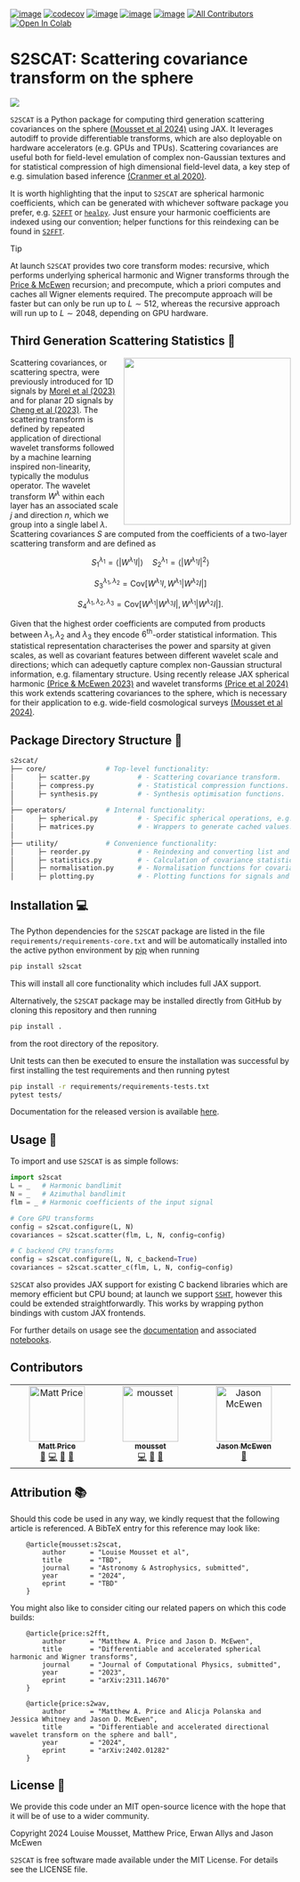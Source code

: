 [![image](https://github.com/astro-informatics/s2scat/actions/workflows/tests.yml/badge.svg?branch=main)](https://github.com/astro-informatics/s2scat/actions/workflows/tests.yml)
[![codecov](https://codecov.io/gh/astro-informatics/s2scat/graph/badge.svg?token=LTSRXQVHIA)](https://codecov.io/gh/astro-informatics/s2scat)
[![image](https://img.shields.io/badge/License-MIT-yellow.svg)](https://opensource.org/licenses/MIT)
[![image](https://badge.fury.io/py/s2scat.svg)](https://badge.fury.io/py/s2scat)
[![image](http://img.shields.io/badge/arXiv-xxxx.xxxxx-orange.svg?style=flat)](https://arxiv.org/abs/xxxx.xxxxx)
[![All Contributors](https://img.shields.io/github/all-contributors/astro-informatics/s2fft?color=ee8449&style=flat-square)](#contributors)
[![Open In Colab](https://colab.research.google.com/assets/colab-badge.svg)](https://colab.research.google.com/github/astro-informatics/s2scat/blob/main/notebooks/synthesis.ipynb)

# S2SCAT: Scattering covariance transform on the sphere

<img align="center" src="./docs/assets/synthesis_zoom.gif">

`S2SCAT` is a Python package for computing third generation scattering covariances on the sphere [(Mousset et al 2024)](https://arxiv.org/abs/xxxx.xxxxx) using JAX. It leverages autodiff to provide differentiable transforms, which are also deployable on hardware accelerators (e.g. GPUs and TPUs). Scattering covariances are useful both for field-level emulation of complex non-Gaussian textures and for statistical compression of high dimensional field-level data, a key step of e.g. simulation based inference [(Cranmer et al 2020)](https://www.pnas.org/doi/abs/10.1073/pnas.1912789117).

It is worth highlighting that the input to `S2SCAT` are spherical harmonic coefficients, which can be generated with whichever software package you prefer, e.g. [`S2FFT`](https://github.com/astro-informatics/s2fft) or [`healpy`](https://healpy.readthedocs.io/en/latest/). Just ensure your harmonic coefficients are indexed using our convention; helper functions for this reindexing can be found in [`S2FFT`](https://github.com/astro-informatics/s2fft).

> [!TIP]
> At launch `S2SCAT` provides two core transform modes: recursive, which performs underlying spherical harmonic and Wigner transforms through the [Price & McEwen](https://arxiv.org/abs/2311.14670) recursion; and precompute, which a priori computes and caches all Wigner elements required. The precompute approach will be faster but can only be run up to $L \sim 512$, whereas the recursive approach will run up to $L \sim 2048$, depending on GPU hardware.

## Third Generation Scattering Statistics :dna:

<img align="right" width="300" height="300" src="./docs/assets/synthesis.gif">

Scattering covariances, or scattering spectra, were previously introduced for 1D signals by [Morel et al (2023)](https://arxiv.org/abs/2204.10177) and for planar 2D signals by [Cheng et al (2023)](https://arxiv.org/abs/2306.17210). The scattering transform is defined by repeated application of directional wavelet transforms followed by a machine learning inspired non-linearity, typically the modulus operator. The wavelet transform $W^{\lambda}$ within each layer has an associated scale $j$ and direction $n$, which we group into a single label $\lambda$. Scattering covariances $S$ are computed from the coefficients of a two-layer scattering transform and are defined as

$$S_1^{\lambda_1} = \langle |W^{\lambda_1} I| \rangle \quad S_2^{\lambda_1} = \langle|W^{\lambda_1} I|^2 \rangle$$

$$S_3^{\lambda_1, \lambda_2} = \text{Cov} \left[  W^{\lambda_1}I, W^{\lambda_1}|W^{\lambda_2} I| \right]$$

$$S_4^{\lambda_1, \lambda_2, \lambda_3} = \text{Cov} \left[W^{\lambda_1}|W^{\lambda_3}I|, W^{\lambda_1}|W^{\lambda_2}I|\right].$$

Given that the highest order coefficients are computed from products between $\lambda_1, \lambda_2$ and $\lambda_3$ they encode $6^{\text{th}}$-order statistical information. This statistical representation characterises the power and sparsity at given scales, as well as covariant features between different wavelet scale and directions; which can adequetly capture complex non-Gaussian structural information, e.g. filamentary structure. Using recently release JAX spherical harmonic [(Price & McEwen 2023)](https://arxiv.org/abs/2311.14670) and wavelet transforms [(Price et al 2024)](https://arxiv.org/abs/2402.01282) this work extends scattering covariances to the sphere, which is necessary for their application to e.g. wide-field cosmological surveys [(Mousset et al 2024)](https://arxiv.org/abs/xxxx.xxxxx).

## Package Directory Structure :art:

``` bash
s2scat/  
├── core/               # Top-level functionality:
│      ├─ scatter.py            # - Scattering covariance transform.
│      ├─ compress.py           # - Statistical compression functions.
│      ├─ synthesis.py          # - Synthesis optimisation functions. 
│    
├── operators/          # Internal functionality:
│      ├─ spherical.py          # - Specific spherical operations, e.g. batched SHTs.
│      ├─ matrices.py           # - Wrappers to generate cached values. 
│
├── utility/            # Convenience functionality:
│      ├─ reorder.py            # - Reindexing and converting list and arrays.
│      ├─ statistics.py         # - Calculation of covariance statistics. 
│      ├─ normalisation.py      # - Normalisation functions for covariance statistics. 
│      ├─ plotting.py           # - Plotting functions for signals and statistics.
```

## Installation :computer:

The Python dependencies for the `S2SCAT` package are listed in the file
`requirements/requirements-core.txt` and will be automatically installed
into the active python environment by [pip](https://pypi.org) when running

``` bash
pip install s2scat
```
This will install all core functionality which includes full JAX support.

Alternatively, the `S2SCAT` package may be installed directly from GitHub by cloning this 
repository and then running 

``` bash
pip install .        
```

from the root directory of the repository. 

Unit tests can then be executed to ensure the installation was successful by first installing the test requirements and then running pytest

``` bash
pip install -r requirements/requirements-tests.txt
pytest tests/  
```

Documentation for the released version is available [here](https://astro-informatics.github.io/s2scat/).

## Usage :rocket:

To import and use `S2SCAT` is as simple follows:

``` python
import s2scat
L = _   # Harmonic bandlimit 
N = _   # Azimuthal bandlimit 
flm = _ # Harmonic coefficients of the input signal 

# Core GPU transforms 
config = s2scat.configure(L, N)
covariances = s2scat.scatter(flm, L, N, config=config)

# C backend CPU transforms
config = s2scat.configure(L, N, c_backend=True)
covariances = s2scat.scatter_c(flm, L, N, config=config)
```
`S2SCAT` also provides JAX support for existing C backend libraries which are memory efficient but CPU bound; at launch we support [`SSHT`](https://github.com/astro-informatics/ssht), however this could be extended straightforwardly. This works by wrapping python bindings with custom JAX frontends.

For further details on usage see the [documentation](https://astro-informatics.github.io/s2scat/) and associated [notebooks](https://astro-informatics.github.io/s2scat/notebooks/).

## Contributors

<!-- ALL-CONTRIBUTORS-LIST:START - Do not remove or modify this section -->
<!-- prettier-ignore-start -->
<!-- markdownlint-disable -->
<table>
  <tbody>
    <tr>
      <td align="center" valign="top" width="14.28%"><a href="https://cosmomatt.github.io"><img src="https://avatars.githubusercontent.com/u/32554533?v=4?s=100" width="100px;" alt="Matt Price"/><br /><sub><b>Matt Price</b></sub></a><br /><a href="#ideas-CosmoMatt" title="Ideas, Planning, & Feedback">🤔</a> <a href="#code-CosmoMatt" title="Code">💻</a> <a href="#design-CosmoMatt" title="Design">🎨</a> <a href="#doc-CosmoMatt" title="Documentation">📖</a></td>
      <td align="center" valign="top" width="14.28%"><a href="https://github.com/mousset"><img src="https://avatars.githubusercontent.com/u/37935237?v=4?s=100" width="100px;" alt="mousset"/><br /><sub><b>mousset</b></sub></a><br /><a href="#code-mousset" title="Code">💻</a> <a href="#design-mousset" title="Design">🎨</a> <a href="#ideas-mousset" title="Ideas, Planning, & Feedback">🤔</a></td>
      <td align="center" valign="top" width="14.28%"><a href="http://www.jasonmcewen.org"><img src="https://avatars.githubusercontent.com/u/3181701?v=4?s=100" width="100px;" alt="Jason McEwen "/><br /><sub><b>Jason McEwen </b></sub></a><br /><a href="#ideas-jasonmcewen" title="Ideas, Planning, & Feedback">🤔</a></td>
    </tr>
  </tbody>
</table>

<!-- markdownlint-restore -->
<!-- prettier-ignore-end -->

<!-- ALL-CONTRIBUTORS-LIST:END -->


## Attribution :books: 

Should this code be used in any way, we kindly request that the following article is
referenced. A BibTeX entry for this reference may look like:

```
    @article{mousset:s2scat, 
        author      = "Louise Mousset et al",
        title       = "TBD",
        journal     = "Astronomy & Astrophysics, submitted",
        year        = "2024",
        eprint      = "TBD"        
    }
```

You might also like to consider citing our related papers on which this
code builds:

```
    @article{price:s2fft, 
        author      = "Matthew A. Price and Jason D. McEwen",
        title       = "Differentiable and accelerated spherical harmonic and Wigner transforms",
        journal     = "Journal of Computational Physics, submitted",
        year        = "2023",
        eprint      = "arXiv:2311.14670"        
    }
```
```
    @article{price:s2wav, 
        author      = "Matthew A. Price and Alicja Polanska and Jessica Whitney and Jason D. McEwen",
        title       = "Differentiable and accelerated directional wavelet transform on the sphere and ball",
        year        = "2024",
        eprint      = "arXiv:2402.01282"
    }
```

## License :memo:

We provide this code under an MIT open-source licence with the hope that
it will be of use to a wider community.

Copyright 2024 Louise Mousset, Matthew Price, Erwan Allys and Jason McEwen

`S2SCAT` is free software made available under the MIT License. For
details see the LICENSE file.
